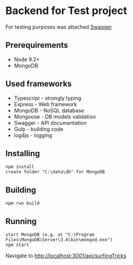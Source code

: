 # Backend for Test project
For testing purposes was attached [Swagger](http://localhost:3001/api-docs)

## Prerequirements
* Node 9.2+
* MongoDB

## Used frameworks
* Typescript - strongly typing
* Express - Web framework
* MongoDB - NoSQL database
* Mongoose - DB models validation
* Swagger - API documentation
* Gulp - building code
* log4js - logging

## Installing

```
npm install
create folder "C:\data\db" for MongoDB
```

## Building

```
npm run build
```

## Running

```
start MongoDB (e.g. at "C:\Program Files\MongoDB\Server\3.6\bin\mongod.exe")
npm start
```

Navigate to [http://localhost:3001/api/surfingTricks](http://localhost:3001/api/surfingTricks)